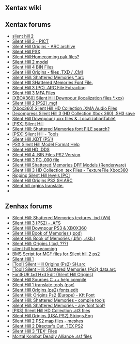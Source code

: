 ## Xentax wiki

## Xentax forums
* [silent hill 2](https://web.archive.org/web/20230000000000fw_/https://forum.xentax.com/viewtopic.php?t=546)
* [Silent Hill 3 - PICT](https://web.archive.org/web/20230000000000fw_/https://forum.xentax.com/viewtopic.php?t=1689)
* [Silent Hill Origins - ARC archive](https://web.archive.org/web/20230000000000fw_/https://forum.xentax.com/viewtopic.php?t=2845)
* [Silent Hill PSX](https://web.archive.org/web/20230000000000fw_/https://forum.xentax.com/viewtopic.php?t=3091)
* [Silent Hill:Homecoming pak files?](https://web.archive.org/web/20230000000000fw_/https://forum.xentax.com/viewtopic.php?t=3233)
* [Silent Hill 2 model](https://web.archive.org/web/20230000000000fw_/https://forum.xentax.com/viewtopic.php?t=3464)
* [Silent Hill 4 BIN Files](https://web.archive.org/web/20230000000000fw_/https://forum.xentax.com/viewtopic.php?t=4147)
* [Silent Hill Origins - files .TXD / .CMI](https://web.archive.org/web/20230000000000fw_/https://forum.xentax.com/viewtopic.php?t=4180)
* [Silent Hill: Shattered Memories *.arc](https://web.archive.org/web/20230000000000fw_/https://forum.xentax.com/viewtopic.php?t=4245)
* [Silent HIll SHattered Memories Font File.](https://web.archive.org/web/20230000000000fw_/https://forum.xentax.com/viewtopic.php?t=4889)
* [Silent Hill 3 (PC) .ARC File  Extracting](https://web.archive.org/web/20230000000000fw_/https://forum.xentax.com/viewtopic.php?t=7460)
* [Silent Hill 3 MFA Files](https://web.archive.org/web/20230000000000fw_/https://forum.xentax.com/viewtopic.php?t=7808)
* [[XBOX360] Silent Hill Downpour (localization files *.xxx)](https://web.archive.org/web/20230000000000fw_/https://forum.xentax.com/viewtopic.php?t=8563)
* [Silent Hill 2 [PS2] .mgf](https://web.archive.org/web/20230000000000fw_/https://forum.xentax.com/viewtopic.php?t=8625)
* [(Xbox360) Silent Hill HD Collection .XMA Audio Files](https://web.archive.org/web/20230000000000fw_/https://forum.xentax.com/viewtopic.php?t=8654)
* [Decompress Silent Hill 3 (HD Collection Xbox 360) .SH3 save](https://web.archive.org/web/20230000000000fw_/https://forum.xentax.com/viewtopic.php?t=8731)
* [Silent Hill Downpour (.xxx files & .LocalizationTable)](https://web.archive.org/web/20230000000000fw_/https://forum.xentax.com/viewtopic.php?t=9364)
* [[PSX] Silent Hill](https://web.archive.org/web/20230000000000fw_/https://forum.xentax.com/viewtopic.php?t=9960)
* [Silent Hill: Shattered Memories font FILE search?](https://web.archive.org/web/20230000000000fw_/https://forum.xentax.com/viewtopic.php?t=10010)
* [[PSX] Silent Hill - Tools](https://web.archive.org/web/20230000000000fw_/https://forum.xentax.com/viewtopic.php?t=10313)
* [Silent Hill .KDT (PS1)](https://web.archive.org/web/20230000000000fw_/https://forum.xentax.com/viewtopic.php?t=10793)
* [PSX Silent Hill Model Format Help](https://web.archive.org/web/20230000000000fw_/https://forum.xentax.com/viewtopic.php?t=10812)
* [Silent Hill HD .DDS](https://web.archive.org/web/20230000000000fw_/https://forum.xentax.com/viewtopic.php?t=10994)
* [Silent Hill 4 .BIN Files PS2 Version](https://web.archive.org/web/20230000000000fw_/https://forum.xentax.com/viewtopic.php?t=11043)
* [Silent Hill 3 PC .000 file](https://web.archive.org/web/20230000000000fw_/https://forum.xentax.com/viewtopic.php?t=11257)
* [Silent Hill Shattered Memories DFF Models (Renderware)](https://web.archive.org/web/20230000000000fw_/https://forum.xentax.com/viewtopic.php?t=12496)
* [Silent Hill 3 HD Collection .tex Files - TextureFile Xbox360](https://web.archive.org/web/20230000000000fw_/https://forum.xentax.com/viewtopic.php?t=12729)
* [Ripping Silent Hill levels [PC]](https://web.archive.org/web/20230000000000fw_/https://forum.xentax.com/viewtopic.php?t=13636)
* [Silent Hill Origins PS2 SH.ARC](https://web.archive.org/web/20230000000000fw_/https://forum.xentax.com/viewtopic.php?t=13658)
* [Silent hill orgins translate.](https://web.archive.org/web/20230000000000fw_/https://forum.xentax.com/viewtopic.php?t=14487)
* 

## Zenhax forums
* [Silent Hill: Shattered Memories textures .txd (Wii)](https://web.archive.org/web/20230000000000fw_/https://www.zenhax.com/viewtopic.php?t=3107)
* [Silent Hill 3 (PS2) - .AFS](https://web.archive.org/web/20230000000000fw_/https://www.zenhax.com/viewtopic.php?t=3290)
* [Silent Hill Downpour PS3 &amp; XBOX360](https://web.archive.org/web/20230000000000fw_/https://www.zenhax.com/viewtopic.php?t=3785)
* [Silent Hill Book of Memories (.pod)](https://web.archive.org/web/20230000000000fw_/https://www.zenhax.com/viewtopic.php?t=4314)
* [Silent Hill: Book of Memories (.bfm, .skb.)](https://web.archive.org/web/20230000000000fw_/https://www.zenhax.com/viewtopic.php?t=4346)
* [Silent Hill: Origins (.txd, ???)](https://web.archive.org/web/20230000000000fw_/https://www.zenhax.com/viewtopic.php?t=4347)
* [silent hill homecoming](https://web.archive.org/web/20230000000000fw_/https://www.zenhax.com/viewtopic.php?t=4686)
* [BMS Script for MGF files for Silent hill 2 ps2](https://web.archive.org/web/20230000000000fw_/https://www.zenhax.com/viewtopic.php?t=4818)
* [Silent Hill 1](https://web.archive.org/web/20230000000000fw_/https://www.zenhax.com/viewtopic.php?t=5059)
* [[Tool] Silent Hill Origins (Ps2) SH.arc](https://web.archive.org/web/20230000000000fw_/https://www.zenhax.com/viewtopic.php?t=7695)
* [[Tool] Silent Hill: Shattered Memories (Ps2) data.arc](https://web.archive.org/web/20230000000000fw_/https://www.zenhax.com/viewtopic.php?t=7772)
* [FontEUR.txd Hxd Edit (Silent Hill Origins)](https://web.archive.org/web/20230000000000fw_/https://www.zenhax.com/viewtopic.php?t=7859)
* [Silent Hill Sources C ++ help compile](https://web.archive.org/web/20230000000000fw_/https://www.zenhax.com/viewtopic.php?t=8346)
* [Silent Hill 1 translate tools (psx)](https://web.archive.org/web/20230000000000fw_/https://www.zenhax.com/viewtopic.php?t=8615)
* [Silent Hill Origins (ps2) fonts edit](https://web.archive.org/web/20230000000000fw_/https://www.zenhax.com/viewtopic.php?t=8624)
* [Silent Hill: Origins Ps2 (Europe) - Kft Font](https://web.archive.org/web/20230000000000fw_/https://www.zenhax.com/viewtopic.php?t=13076)
* [Silent Hill: Shattered Memories - compile tools](https://web.archive.org/web/20230000000000fw_/https://www.zenhax.com/viewtopic.php?t=13178)
* [Silent Hill: Shattered Memories - any font tool?](https://web.archive.org/web/20230000000000fw_/https://www.zenhax.com/viewtopic.php?t=13189)
* [[PS3] Silent Hill HD Collection .at3 files](https://web.archive.org/web/20230000000000fw_/https://www.zenhax.com/viewtopic.php?t=13212)
* [Silent Hill Origins (USA PS2) Strings.Eng](https://web.archive.org/web/20230000000000fw_/https://www.zenhax.com/viewtopic.php?t=15543)
* [Silent Hill 2 PS2 map files - meshes](https://web.archive.org/web/20230000000000fw_/https://www.zenhax.com/viewtopic.php?t=17374)
* [Silent Hill 2 Director's Cut .TEX PS2](https://web.archive.org/web/20230000000000fw_/https://www.zenhax.com/viewtopic.php?t=18186)
* [Silent Hill 3 'TEX' Files](https://web.archive.org/web/20230000000000fw_/https://www.zenhax.com/viewtopic.php?t=18369)
* [Mortal Kombat Deadly Alliance .ssf files](https://web.archive.org/web/20230000000000fw_/https://www.zenhax.com/viewtopic.php?t=2265)
